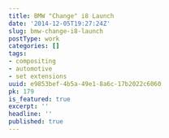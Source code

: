 ```yaml
---
title: BMW "Change" i8 Launch
date: '2014-12-05T19:27:24Z'
slug: bmw-change-i8-launch
postType: work
categories: []
tags:
- compositing
- automotive
- set extensions
uuid: e9853bef-4b5a-49e1-8a6c-17b2022c6060
pk: 179
is_featured: true
excerpt: ''
headline: ''
published: true
---
```


